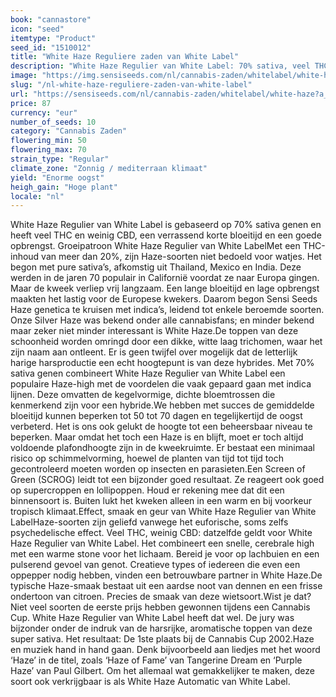 ```yaml
---
book: "cannastore"
icon: "seed"
itemtype: "Product"
seed_id: "1510012"
title: "White Haze Reguliere zaden van White Label"
description: "White Haze Regulier van White Label: 70% sativa, veel THC, weinig CBD, verrassend korte bloeitijd en goede opbrengst. Bestel nu cannabiszaden!"
image: "https://img.sensiseeds.com/nl/cannabis-zaden/whitelabel/white-haze-image.png"
slug: "/nl-white-haze-reguliere-zaden-van-white-label"
url: "https://sensiseeds.com/nl/cannabis-zaden/whitelabel/white-haze?a_aid=cannastore"
price: 87
currency: "eur"
number_of_seeds: 10
category: "Cannabis Zaden"
flowering_min: 50
flowering_max: 70
strain_type: "Regular"
climate_zone: "Zonnig / mediterraan klimaat"
yield: "Enorme oogst"
heigh_gain: "Hoge plant"
locale: "nl"
---
```

White Haze Regulier van White Label is gebaseerd op 70% sativa genen en heeft veel THC en weinig CBD, een verrassend korte bloeitijd en een goede opbrengst. Groeipatroon White Haze Regulier van White LabelMet een THC-inhoud van meer dan 20%, zijn Haze-soorten niet bedoeld voor watjes. Het begon met pure sativa’s, afkomstig uit Thailand, Mexico en India. Deze werden in de jaren 70 populair in Californië voordat ze naar Europa gingen. Maar de kweek verliep vrij langzaam. Een lange bloeitijd en lage opbrengst maakten het lastig voor de Europese kwekers. Daarom begon Sensi Seeds Haze genetica te kruisen met indica’s, leidend tot enkele beroemde soorten. Onze Silver Haze was bekend onder alle cannabisfans; en minder bekend maar zeker niet minder interessant is White Haze.De toppen van deze schoonheid worden omringd door een dikke, witte laag trichomen, waar het zijn naam aan ontleent. Er is geen twijfel over mogelijk dat de letterlijk harige harsproductie een echt hoogtepunt is van deze hybrides. Met 70% sativa genen combineert White Haze Regulier van White Label een populaire Haze-high met de voordelen die vaak gepaard gaan met indica lijnen. Deze omvatten de kegelvormige, dichte bloemtrossen die kenmerkend zijn voor een hybride.We hebben met succes de gemiddelde bloeitijd kunnen beperken tot 50 tot 70 dagen en tegelijkertijd de oogst verbeterd. Het is ons ook gelukt de hoogte tot een beheersbaar niveau te beperken. Maar omdat het toch een Haze is en blijft, moet er toch altijd voldoende plafondhoogte zijn in de kweekruimte. Er bestaat een minimaal risico op schimmelvorming, hoewel de planten van tijd tot tijd toch gecontroleerd moeten worden op insecten en parasieten.Een Screen of Green (SCROG) leidt tot een bijzonder goed resultaat. Ze reageert ook goed op supercroppen en lollipoppen. Houd er rekening mee dat dit een binnensoort is. Buiten lukt het kweken alleen in een warm en bij voorkeur tropisch klimaat.Effect, smaak en geur van White Haze Regulier van White LabelHaze-soorten zijn geliefd vanwege het euforische, soms zelfs psychedelische effect. Veel THC, weinig CBD: datzelfde geldt voor White Haze Regulier van White Label. Het combineert een snelle, cerebrale high met een warme stone voor het lichaam. Bereid je voor op lachbuien en een pulserend gevoel van genot. Creatieve types of iedereen die even een oppepper nodig hebben, vinden een betrouwbare partner in White Haze.De typische Haze-smaak bestaat uit een aardse noot van dennen en een frisse ondertoon van citroen. Precies de smaak van deze wietsoort.Wist je dat?Niet veel soorten de eerste prijs hebben gewonnen tijdens een Cannabis Cup. White Haze Regulier van White Label heeft dat wel. De jury was bijzonder onder de indruk van de harsrijke, aromatische toppen van deze super sativa. Het resultaat: De 1ste plaats bij de Cannabis Cup 2002.Haze en muziek hand in hand gaan. Denk bijvoorbeeld aan liedjes met het woord ‘Haze’ in de titel, zoals ‘Haze of Fame’ van Tangerine Dream en ‘Purple Haze’ van Paul Gilbert. Om het allemaal wat gemakkelijker te maken, deze soort ook verkrijgbaar is als White Haze Automatic van White Label.
